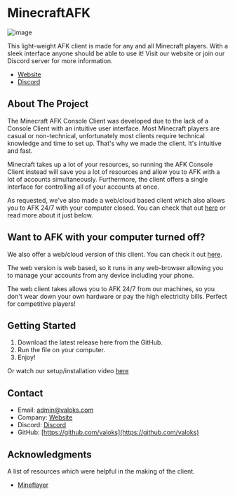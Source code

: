 # MinecraftAFK

![image](https://minecraftafk.com/assets/images/product_showcase_on_devices.webp)

This light-weight AFK client is made for any and all Minecraft players. With a sleek interface anyone should be able to use it! Visit our website or join our Discord server for more information.

- [Website](https://minecraftafk.com)
- [Discord](https://discord.gg/dRqNZtcBZS)

## About The Project

The Minecraft AFK Console Client was developed due to the lack of a Console Client with an intuitive user interface. Most Minecraft players are casual or non-technical, unfortunately most clients require technical knowledge and time to set up. That's why we made the client. It's intuitive and fast.

Minecraft takes up a lot of your resources, so running the AFK Console Client instead will save you a lot of resources and allow you to AFK with a lot of accounts simultaneously. Furthermore, the client offers a single interface for controlling all of your accounts at once.

As requested, we've also made a web/cloud based client which also allows you to AFK 24/7 with your computer closed. You can check that out [here](https://minecraftafk.com/web) or read more about it just below.

## Want to AFK with your computer turned off?

We also offer a web/cloud version of this client. You can check it out [here](https://minecraftafk.com/web).

The web version is web based, so it runs in any web-browser allowing you to manage your accounts from any device including your phone.

The web client takes allows you to AFK 24/7 from our machines, so you don't wear down your own hardware or pay the high electricity bills. Perfect for competitive players!

## Getting Started

1. Download the latest release here from the GitHub.
2. Run the file on your computer.
3. Enjoy!

Or watch our setup/installation video [here](https://www.youtube.com/watch?v=A-sowP8kfHg)

## Contact

- Email: admin@valoks.com
- Company: [Website](https://valoks.com)
- Discord: [Discord](https://discord.gg/dRqNZtcBZS)
- GitHub: [https://github.com/valoks](https://github.com/valoks)

## Acknowledgments

A list of resources which were helpful in the making of the client.

- [Mineflayer](https://github.com/PrismarineJS/mineflayer)
